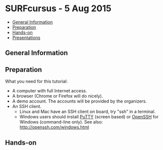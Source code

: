 # SURFcursus - 5 Aug 2015

* [General Information](#general) <br>
* [Preparation](#preparation) <br>
* [Hands-on](#hands-on) <br>
* [Presentations](#presentations) <br>

## <a name="general"></a>General Information 

## <a name="preparation"></a>Preparation 
What you need for this tutorial:
* A computer with full Internet access.
* A browser (Chrome or Firefox will do nicely).
* A demo account. The accounts will be provided by the organizers.
* An SSH client.
  * Linux and Mac have an SSH client on board, try "ssh" in a terminal.
  * Windows users should install [PuTTY](http://www.putty.org/) (screen based) or [OpenSSH](http://sshwindows.sourceforge.net/) for Windows (command-line only). See also: http://openssh.com/windows.html

## <a name="hands-on"></a> Hands-on

